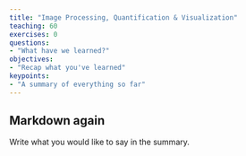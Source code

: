 ```yaml
---
title: "Image Processing, Quantification & Visualization"
teaching: 60
exercises: 0
questions:
- "What have we learned?"
objectives:
- "Recap what you've learned"
keypoints:
- "A summary of everything so far"
---
```


## Markdown again

Write what you would like to say in the summary.
